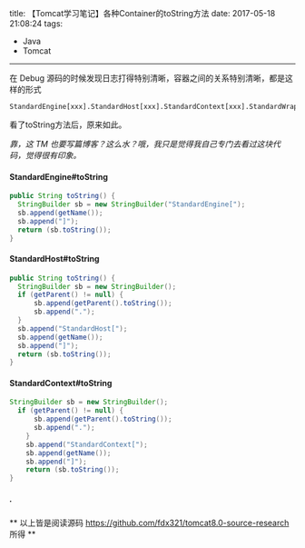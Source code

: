 title: 【Tomcat学习笔记】各种Container的toString方法
date: 2017-05-18 21:08:24
tags:
- Java
- Tomcat
---
在 Debug 源码的时候发现日志打得特别清晰，容器之间的关系特别清晰，都是这样的形式
```
StandardEngine[xxx].StandardHost[xxx].StandardContext[xxx].StandardWrapper[xxx]
```
看了toString方法后，原来如此。

*靠，这 TM 也要写篇博客？这么水？哦，我只是觉得我自己专门去看过这块代码，觉得很有印象。*

#### StandardEngine#toString
```java
public String toString() {
  StringBuilder sb = new StringBuilder("StandardEngine[");
  sb.append(getName());
  sb.append("]");
  return (sb.toString());
}
```
<!--more-->
#### StandardHost#toString
```java
public String toString() {
  StringBuilder sb = new StringBuilder();
  if (getParent() != null) {
      sb.append(getParent().toString());
      sb.append(".");
  }
  sb.append("StandardHost[");
  sb.append(getName());
  sb.append("]");
  return (sb.toString());
}
```
#### StandardContext#toString
```java
StringBuilder sb = new StringBuilder();
  if (getParent() != null) {
      sb.append(getParent().toString());
      sb.append(".");
    }
    sb.append("StandardContext[");
    sb.append(getName());
    sb.append("]");
    return (sb.toString());
}
```

##### .
** 以上皆是阅读源码 https://github.com/fdx321/tomcat8.0-source-research 所得 **
